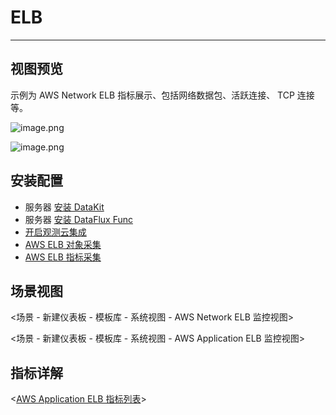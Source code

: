 # ELB

---

## 视图预览

示例为 AWS Network ELB 指标展示、包括网络数据包、活跃连接、 TCP 连接等。

![image.png](../../imgs/aws-elb-1.png)

![image.png](../../imgs/aws-elb-2.png)

## 安装配置
- 服务器 [安装 DataKit](../../../datakit/datakit-install.md)
- 服务器 [安装 DataFlux Func ](https://func.guance.com/doc/quick-start/)
- [开启观测云集成](https://func.guance.com/doc/script-market-guance-integration/)
- [AWS ELB 对象采集](https://func.guance.com/doc/script-market-guance-aws-elb/)
- [AWS ELB 指标采集](https://func.guance.com/doc/script-market-guance-aws-cloudwatch/)

## 场景视图

<场景 - 新建仪表板 - 模板库 - 系统视图 - AWS Network ELB 监控视图>

<场景 - 新建仪表板 - 模板库 - 系统视图 - AWS Application ELB 监控视图>

## 指标详解

<[AWS Application ELB 指标列表](https://docs.aws.amazon.com/elasticloadbalancing/latest/application/load-balancer-cloudwatch-metrics.html)>